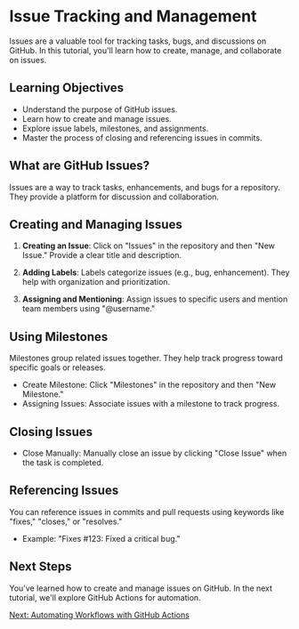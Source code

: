 # Issue Tracking and Management

Issues are a valuable tool for tracking tasks, bugs, and discussions on GitHub. In this tutorial, you'll learn how to create, manage, and collaborate on issues.

## Learning Objectives

- Understand the purpose of GitHub issues.
- Learn how to create and manage issues.
- Explore issue labels, milestones, and assignments.
- Master the process of closing and referencing issues in commits.

## What are GitHub Issues?

Issues are a way to track tasks, enhancements, and bugs for a repository. They provide a platform for discussion and collaboration.

## Creating and Managing Issues

1. **Creating an Issue**: Click on "Issues" in the repository and then "New Issue." Provide a clear title and description.

2. **Adding Labels**: Labels categorize issues (e.g., bug, enhancement). They help with organization and prioritization.

3. **Assigning and Mentioning**: Assign issues to specific users and mention team members using "@username."

## Using Milestones

Milestones group related issues together. They help track progress toward specific goals or releases.

- Create Milestone: Click "Milestones" in the repository and then "New Milestone."
- Assigning Issues: Associate issues with a milestone to track progress.

## Closing Issues

- Close Manually: Manually close an issue by clicking "Close Issue" when the task is completed.

## Referencing Issues

You can reference issues in commits and pull requests using keywords like "fixes," "closes," or "resolves."

- Example: "Fixes #123: Fixed a critical bug."

## Next Steps

You've learned how to create and manage issues on GitHub. In the next tutorial, we'll explore GitHub Actions for automation.

[Next: Automating Workflows with GitHub Actions](07-actions.md)
